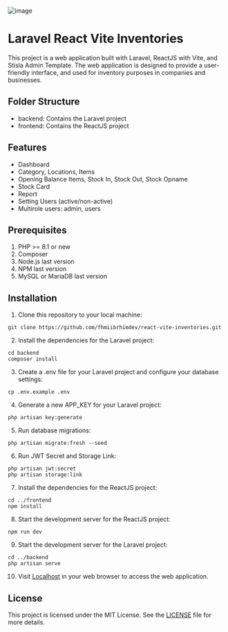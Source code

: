 ![image](https://github.com/fhmiibrhimdev/react-vite-inventories/assets/129714988/ff8743aa-7feb-4135-9122-f3407025664f)

# Laravel React Vite Inventories

This project is a web application built with Laravel, ReactJS with Vite, and Stisla Admin Template. The web application is designed to provide a user-friendly interface, and used for inventory purposes in companies and businesses.

## Folder Structure

- backend: Contains the Laravel project
- frontend: Contains the ReactJS project

## Features

- Dashboard
- Category, Locations, Items
- Opening Balance Items, Stock In, Stock Out, Stock Opname
- Stock Card
- Report
- Setting Users (active/non-active)
- Multirole users: admin, users

## Prerequisites

1. PHP >= 8.1 or new
2. Composer
3. Node.js last version
4. NPM last version
5. MySQL or MariaDB last version

## Installation

1. Clone this repository to your local machine:

```
git clone https://github.com/fhmiibrhimdev/react-vite-inventories.git
```

2. Install the dependencies for the Laravel project:

```
cd backend
composer install
```

3. Create a .env file for your Laravel project and configure your database settings:

```
cp .env.example .env
```

4. Generate a new APP_KEY for your Laravel project:

```
php artisan key:generate
```

5. Run database migrations:

```
php artisan migrate:fresh --seed
```

6. Run JWT Secret and Storage Link:

```
php artisan jwt:secret
php artisan storage:link
```

7. Install the dependencies for the ReactJS project:

```
cd ../frontend
npm install
```

8. Start the development server for the ReactJS project:

```
npm run dev
```

9. Start the development server for the Laravel project:

```
cd ../backend
php artisan serve
```

10. Visit [Localhost](http://localhost:5173/) in your web browser to access the web application.

## License

This project is licensed under the MIT License. See the [LICENSE](https://github.com/fhmiibrhimdev/laravel-react-vite-stisla/blob/main/LICENSE) file for more details.
